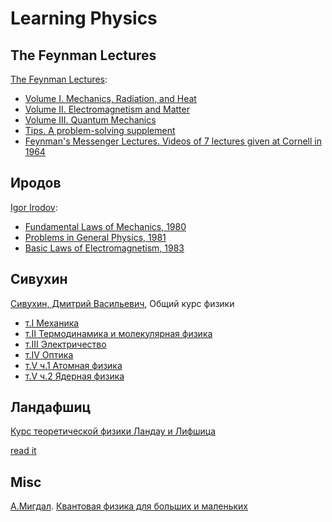 # Learning Physics

## The Feynman Lectures

[The Feynman Lectures](https://www.feynmanlectures.caltech.edu/):

* [Volume I.  Mechanics, Radiation, and Heat](https://www.feynmanlectures.caltech.edu/I_toc.html)
* [Volume II. Electromagnetism and Matter](https://www.feynmanlectures.caltech.edu/II_toc.html)
* [Volume III. Quantum Mechanics](https://www.feynmanlectures.caltech.edu/III_toc.html)
* [Tips. A problem-solving supplement](https://www.feynmanlectures.caltech.edu/TIPS_toc.html)
* [Feynman's Messenger Lectures.  Videos of 7 lectures given at Cornell in 1964](https://www.feynmanlectures.caltech.edu/messenger.html)

## Иродов

[Igor Irodov](https://en.wikipedia.org/wiki/Igor_Irodov):

* [Fundamental Laws of Mechanics, 1980](https://archive.org/details/IrodovMechanics)
* [Problems in General Physics, 1981](https://archive.org/details/IrodovProblemsInGeneralPhysics)
* [Basic Laws of Electromagnetism, 1983](https://archive.org/details/IrodovBasicLawsOfElectromagnetism)

## Сивухин

[Сивухин, Дмитрий Васильевич](https://ru.wikipedia.org/wiki/Сивухин,_Дмитрий_Васильевич),
Общий курс физики

* [т.I Механика](http://alexandr4784.narod.ru/sdvm1.html)
* [т.II Термодинамика и молекулярная физика](http://alexandr4784.narod.ru/sdvt2.html)
* [т.III Электричество](http://alexandr4784.narod.ru/sdve3.html)
* [т.IV Оптика](http://alexandr4784.narod.ru/sdvop4.html)
* [т.V ч.1 Атомная физика](http://alexandr4784.narod.ru/sdvaf5.html)
* [т.V ч.2 Ядерная физика](http://alexandr4784.narod.ru/sdvjf5.html)

## Ландафшиц

[Курс теоретической физики Ландау и Лифшица](https://ru.wikipedia.org/wiki/Курс_теоретической_физики_Ландау_и_Лифшица)

[read it](http://alexandr4784.narod.ru/lktf.html)

## Misc

[А.Мигдал](https://math.ru/history/people/Migdal).
[Квантовая физика для больших и маленьких](https://math.ru/lib/book/djvu/bib-kvant-15/Kv75-89_Kvantovaya_Fizika_Dlya_Bolshih_I_Malenkih_A.B.Migdal.djvu?fbclid=IwAR0es1UlCv8NYD0R84ANtUulKKk5BDFHlcFf6o-E9DWYrD4MSIYfyeCUwiI_aem_AZi_mBi9BLqzyK0uevbeIRjyuQyqBerl_MjYV6cVOSiDSexNKsfpdDIYt6z5uznM3p8&mibextid=Zxz2cZ)
